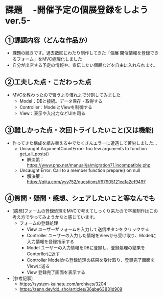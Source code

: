 # 課題　 -開催予定の個展登録をしよう ver.5-
## ①課題内容（どんな作品か）
- 課題の続きです。過去数回にわたり制作してきた「個展 開催情報を登録できるフォーム」をMVC処理化しました
- 自分が出店する予定の情報や、宣伝したい個展などを自由に入れられます。

## ②工夫した点・こだわった点
- MVCを教わったので習うより慣れよで分割してみました
  - Model：DBと接続。データ保存・取得する
  - Controller：ModelとViewを制御する
  - View：表示や入出力などUIを司る

## ③難しかった点・次回トライしたいこと(又は機能)
- 作ってきた構成を組み替える中でたくさんエラーに遭遇して苦労しました…
  - Uncaught ArgumentCountError: Too few arguments to function get_all_posts()
    - 解決策：https://www.php.net/manual/ja/migration71.incompatible.php
  - Uncaught Error: Call to a member function prepare() on null
    - 解決策：https://qiita.com/yyy752/questions/f97905121ea1a2ef9497

## ④質問・疑問・感想、シェアしたいこと等なんでも
- [感想]フォームの登録処理をMVCで考えてしっくり来たので卒業制作はこの考え方でやってみようかなと感じています。
  - フォームの登録処理
    - View ユーザーがフォームを入力して送信ボタンをクリックする
    - Controller ユーザーの入力した情報をViewから受け取り、Modelに入力情報を登録指示する
    - Model ユーザーの入力情報をDBに登録し、登録処理の結果をContorllerに返す
    - Controller Modelから登録処理の結果を受け取り、登録完了画面をViewに送る
    - View 登録完了画面を表示する
- [参考記事]
  - https://system-kaihatu.com/archives/3204
  - https://zenn.dev/dd_sho/articles/36abe63831d909
